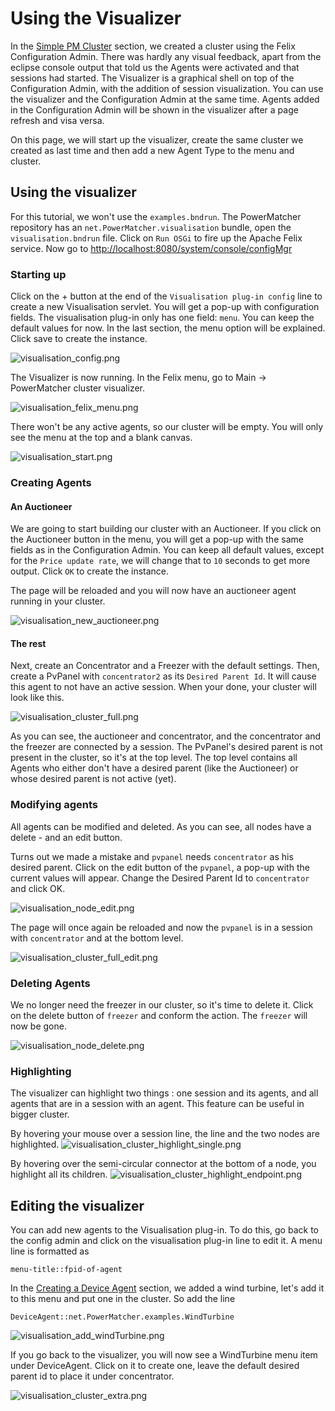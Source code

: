 # Using the Visualizer

In the [Simple PM Cluster](SimplePMCluster.md) section, we created a cluster using the Felix Configuration Admin. There was hardly any visual feedback, apart from the eclipse console output that told us the Agents were activated and that sessions had started. 
The Visualizer is a graphical shell on top of the Configuration Admin, with the addition of session visualization. You can use the visualizer and the Configuration Admin at the same time. Agents added in the Configuration Admin will be shown in the visualizer after a page refresh and visa versa. 

On this page, we will start up the visualizer, create the same cluster we created as last time and then add a new Agent Type to the menu and cluster.

## Using the visualizer

For this tutorial, we won't use the `examples.bndrun`. The PowerMatcher repository has an `net.PowerMatcher.visualisation` bundle, open the `visualisation.bndrun` file. Click on `Run OSGi` to fire up the Apache Felix service. Now go to [http://localhost:8080/system/console/configMgr](http://localhost:8080/system/console/configMgr) 

### Starting up

Click on the + button at the end of the `Visualisation plug-in config` line to create a new Visualisation servlet. You will get a pop-up with configuration fields. The visualisation plug-in only has one field:  `menu`. You can keep the default values for now. In the last section, the menu option will be explained. Click save to create the instance.

![visualisation_config.png](visualisation_config.png)

The Visualizer is now running. In the Felix menu, go to Main -> PowerMatcher cluster visualizer. 

![visualisation_felix_menu.png](visualisation_felix_menu.png)

There won't be any active agents, so our cluster will be empty. You will only see the menu at the top and a blank canvas.

![visualisation_start.png](visualisation_start.png)

### Creating Agents

#### An Auctioneer

We are going to start building our cluster with an Auctioneer. If you click on the Auctioneer button in the menu, you will get a pop-up with the same fields as in the Configuration Admin. You can keep all default values, except for the `Price update rate`, we will change that to `10` seconds to get more output. Click `OK` to create the instance. 

The page will be reloaded and you will now have an auctioneer agent running in your cluster.

![visualisation_new_auctioneer.png](visualisation_new_auctioneer.png)

#### The rest

Next, create an Concentrator and a Freezer with the default settings. Then, create a PvPanel with `concentrator2` as its `Desired Parent Id`. It will cause this agent to not have an active session. When your done, your cluster will look like this.

![visualisation_cluster_full.png](visualisation_cluster_full.png)

As you can see, the auctioneer and concentrator, and the concentrator and the freezer are connected by a session. The PvPanel's desired parent is not present in the cluster, so it's at the top level. The top level contains all Agents who either don't have a desired parent (like the Auctioneer) or whose desired parent is not active (yet).

### Modifying agents

All agents can be modified and deleted. As you can see, all nodes have a delete - and an edit button. 

Turns out we made a mistake and `pvpanel` needs `concentrator` as his desired parent. Click on the edit button of the `pvpanel`, a pop-up with the current values will appear. Change the Desired Parent Id to `concentrator` and click OK. 

![visualisation_node_edit.png](visualisation_node_edit.png)

The page will once again be reloaded and now the `pvpanel` is in a session with `concentrator` and at the bottom level.

![visualisation_cluster_full_edit.png](visualisation_cluster_full_edit.png)

### Deleting Agents

We no longer need the freezer in our cluster, so it's time to delete it. Click on the delete button of `freezer` and conform the action. The `freezer` will now be gone.

![visualisation_node_delete.png](visualisation_node_delete.png)

### Highlighting

The visualizer can highlight two things : one session and its agents, and all agents that are in a session with an agent. This feature can be useful in bigger cluster.

By hovering your mouse over a session line, the line and the two nodes are highlighted. 
![visualisation_cluster_highlight_single.png](visualisation_cluster_highlight_single.png)

By hovering over the semi-circular connector at the bottom of a node, you highlight all its children. 
![visualisation_cluster_highlight_endpoint.png](visualisation_cluster_highlight_endpoint.png)

##  Editing the visualizer

You can add new agents to the Visualisation plug-in. To do this, go back to the config admin and click on the visualisation plug-in line to edit it. A menu line is formatted as 

```
menu-title::fpid-of-agent
```

In the [Creating a Device Agent](CreationOfDeviceAgent.md) section, we added a wind turbine, let's add it to this menu and put one in the cluster. So add the line

```
DeviceAgent::net.PowerMatcher.examples.WindTurbine
```
![visualisation_add_windTurbine.png](visualisation_add_windTurbine.png)

If you go back to the visualizer, you will now see a WindTurbine menu item under DeviceAgent. Click on it to create one, leave the default desired parent id to place it under concentrator.

![visualisation_cluster_extra.png](visualisation_cluster_extra.png)